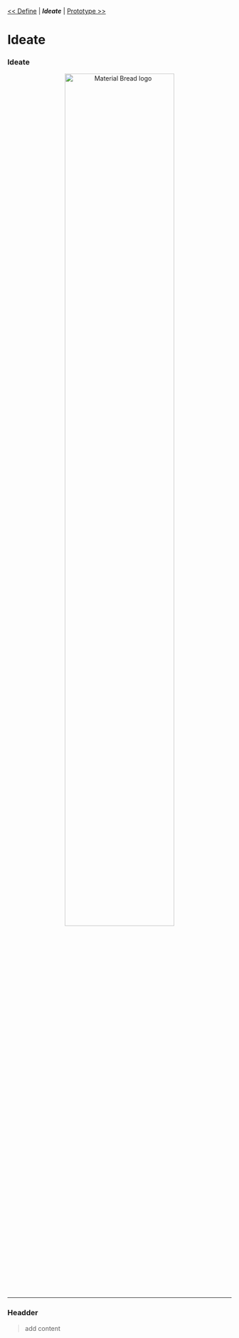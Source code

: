  [<< Define](Define.md) | ***Ideate***  | [ Prototype >>](Prototype.md) 
# Ideate 

### Ideate
 <div align="center">  
    <img width="70%" src="https://dummyimage.com/600x400/000/708c8c.png&text=Design+Thinking" alt="Material Bread logo">
</div>

----

### Headder
 > add content
